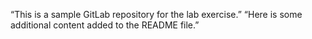 “This is a sample GitLab repository for the lab exercise.”
“Here is some additional content added to the README file.”